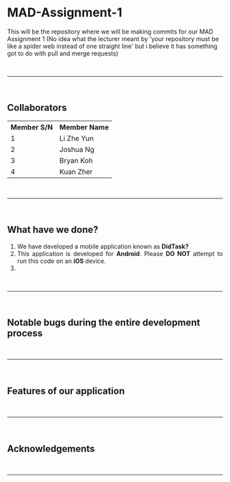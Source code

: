 # MAD-Assignment-1 
This will be the repository where we will be making commits for our MAD Assignment 1 (No idea what the lecturer meant by 'your repository must be like a spider web instead of one straight line' but i believe it has something got to do with pull and merge requests) 

<br> 
<hr> 
<br> 

## Collaborators 
<table> 
  <tr> 
    <th> Member S/N </th> 
    <th> Member Name </th> 
  </tr> 
  <tr> 
    <td> 1 </td> 
    <td> Li Zhe Yun </td> 
  </tr> 
  <tr> 
    <td> 2 </td> 
    <td> Joshua Ng </td> 
  </tr> 
  <tr> 
    <td> 3 </td> 
    <td> Bryan Koh </td> 
  </tr> 
  <tr> 
    <td> 4 </td> 
    <td> Kuan Zher </td> 
  </tr> 
</table> 

<br> 
<hr> 
<br> 

## What have we done? 
<ol> 
  <li align = "justify"> We have developed a mobile application known as <b> DidTask? </b> </li> 
  <li align = "justify"> This application is developed for <b>Android</b>. Please <b>DO NOT</b> attempt to run this code on an <b>iOS</b> device. </li>  
  <li></li> 
</ol> 

<br>
<hr> 
<br> 

## Notable bugs during the entire development process

<br>
<hr> 
<br> 

## Features of our application 

<br> 
<hr> 
<br> 

## Acknowledgements 

<br> 
<hr> 
<br> 
